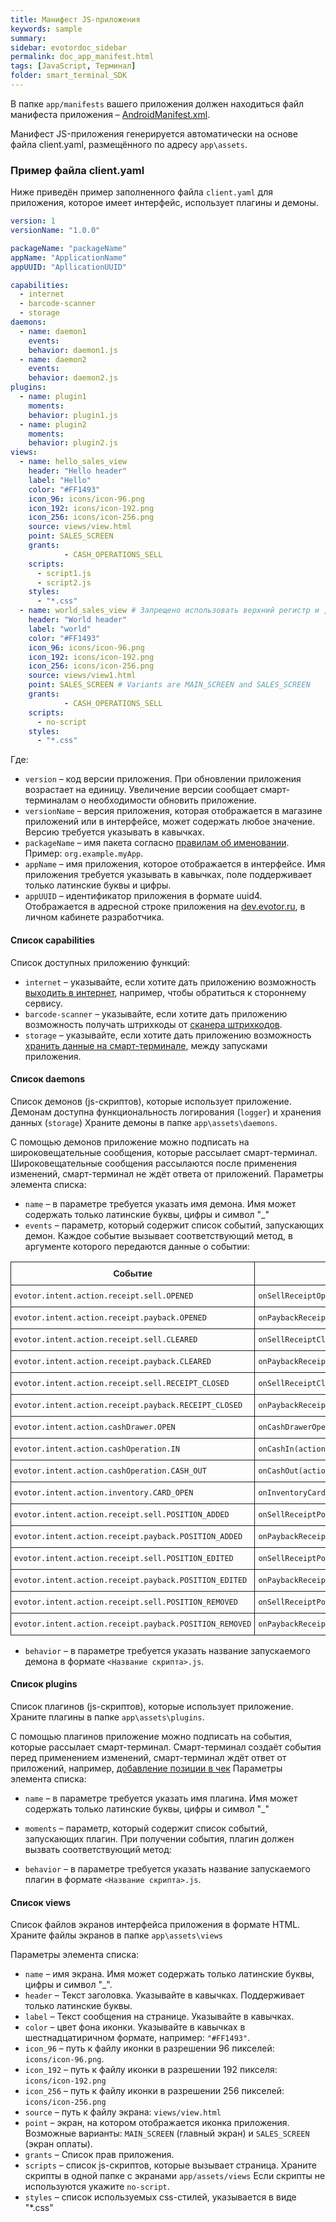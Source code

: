 ```yaml
---
title: Манифест JS-приложения
keywords: sample
summary:
sidebar: evotordoc_sidebar
permalink: doc_app_manifest.html
tags: [JavaScript, Терминал]
folder: smart_terminal_SDK
---
```


В папке `app/manifests` вашего приложения должен находиться файл манифеста приложения – [AndroidManifest.xml](https://developer.android.com/guide/topics/manifest/manifest-intro.html?hl=ru).

Манифест JS-приложения генерируется автоматически на основе файла client.yaml, размещённого по адресу `app\assets`.


### Пример файла client.yaml

Ниже приведён пример заполненного файла `client.yaml` для приложения, которое имеет интерфейс, использует плагины и демоны.

```yaml
version: 1
versionName: "1.0.0"

packageName: "packageName"
appName: "ApplicationName"
appUUID: "ApllicationUUID"

capabilities:
  - internet
  - barcode-scanner
  - storage
daemons:
  - name: daemon1
    events:
    behavior: daemon1.js
  - name: daemon2
    events:
    behavior: daemon2.js
plugins:
  - name: plugin1
    moments:
    behavior: plugin1.js
  - name: plugin2
    moments:
    behavior: plugin2.js
views:
  - name: hello_sales_view
    header: "Hello header"
    label: "Hello"
    color: "#FF1493"
    icon_96: icons/icon-96.png
    icon_192: icons/icon-192.png
    icon_256: icons/icon-256.png
    source: views/view.html
    point: SALES_SCREEN
    grants:
            - CASH_OPERATIONS_SELL
    scripts:
      - script1.js
      - script2.js
    styles:
      - "*.css"
  - name: world_sales_view # Запрещено использовать верхний регистр и ,-*&^%$# и т.д
    header: "World header"
    label: "world"
    color: "#FF1493"
    icon_96: icons/icon-96.png
    icon_192: icons/icon-192.png
    icon_256: icons/icon-256.png
    source: views/view1.html
    point: SALES_SCREEN # Variants are MAIN_SCREEN and SALES_SCREEN
    grants:
            - CASH_OPERATIONS_SELL
    scripts:
      - no-script
    styles:
      - "*.css"
```

Где:

* `version` – код версии приложения. При обновлении приложения возрастает на единицу. Увеличение версии сообщает смарт-терминалам о необходимости обновить приложение.
* `versionName` – версия приложения, которая отображается в магазине приложений или в интерфейсе, может содержать любое значение. Версию требуется указывать в кавычках.
* `packageName` – имя пакета согласно [правилам об именовании](https://docs.oracle.com/javase/tutorial/java/package/namingpkgs.html). Пример: `org.example.myApp`.
* `appName` – имя приложения, которое отображается в интерфейсе. Имя приложения требуется указывать в кавычках, поле поддерживает только латинские буквы и цифры.
* `appUUID` – идентификатор приложения в формате uuid4. Отображается  в адресной строке приложения на [dev.evotor.ru](https://dev.evotor.ru), в личном кабинете разработчика.

#### Список capabilities
Список доступных приложению функций:

* `internet` – указывайте, если хотите дать приложению возможность [выходить в интернет](./doc_cloud_proxy.html), например, чтобы обратиться к стороннему сервису.
* `barcode-scanner` – указывайте, если хотите дать приложению возможность получать штрихкоды от [сканера штрихкодов](./doc_barcode_scanner.html).
* `storage` – указывайте, если хотите дать приложению возможность [хранить данные на смарт-терминале](./doc_storage_api.html), между запусками приложения.

#### Список daemons

Список демонов (js-скриптов), которые использует приложение. Демонам доступна функциональность логирования (`logger`) и хранения данных (`storage`) Храните демоны в папке `app\assets\daemons`.

С помощью демонов приложение можно подписать на широковещательные сообщения, которые рассылает смарт-терминал. Широковещательные сообщения рассылаются после применения изменений, смарт-терминал не ждёт ответа от приложений.
Параметры элемента списка:

* `name` – в параметре требуется указать имя демона. Имя может содержать только латинские буквы, цифры и символ "\_"
* `events` – параметр, который содержит список событий, запускающих демон. Каждое событие вызывает соответствующий метод, в аргументе которого передаются данные о событии:

<style type="text/css">
.tg  {border-collapse:collapse;border-spacing:0;}
.tg td{font-family:Arial, sans-serif;font-size:14px;padding:10px 5px;border-style:solid;border-width:1px;overflow:hidden;word-break:normal;}
.tg th{font-family:Arial, sans-serif;font-size:14px;font-weight:normal;padding:10px 5px;border-style:solid;border-width:1px;overflow:hidden;word-break:normal;}
.tg .tg-e3zv{font-weight:bold}
.tg .tg-yw4l{vertical-align:top}
@media screen and (max-width: 767px) {.tg {width: auto !important;}.tg col {width: auto !important;}.tg-wrap {overflow-x: auto;-webkit-overflow-scrolling: touch;}}</style>
<div class="tg-wrap"><table class="tg">
  <tr>
    <th class="tg-e3zv">Событие</th>
    <th class="tg-e3zv">Метод</th>
  </tr>
  <tr>
    <td class="tg-031e"><code>evotor.intent.action.receipt.sell.OPENED</code></td>
    <td class="tg-031e"><code>onSellReceiptOpened(actionData)</code></td>
  </tr>
  <tr>
    <td class="tg-031e"><code>evotor.intent.action.receipt.payback.OPENED</code></td>
    <td class="tg-031e"><code>onPaybackReceiptOpened(actionData)</code></td>
  </tr>
  <tr>
    <td class="tg-031e"><code>evotor.intent.action.receipt.sell.CLEARED</code></td>
    <td class="tg-031e"><code>onSellReceiptCleared(actionData)</code></td>
  </tr>
  <tr>
    <td class="tg-031e"><code>evotor.intent.action.receipt.payback.CLEARED</code></td>
    <td class="tg-031e"><code>onPaybackReceiptCleared(actionData)</code></td>
  </tr>
  <tr>
    <td class="tg-yw4l"><code>evotor.intent.action.receipt.sell.RECEIPT_CLOSED</code></td>
    <td class="tg-yw4l"><code>onSellReceiptClosed(actionData)</code></td>
  </tr>
  <tr>
    <td class="tg-031e"><code>evotor.intent.action.receipt.payback.RECEIPT_CLOSED</code></td>
    <td class="tg-031e"><code>onPaybackReceiptClosed(actionData)</code></td>
  </tr>
  <tr>
    <td class="tg-031e"><code>evotor.intent.action.cashDrawer.OPEN</code></td>
    <td class="tg-031e"><code>onCashDrawerOpened(actionData)</code></td>
  </tr>
  <tr>
    <td class="tg-yw4l"><code>evotor.intent.action.cashOperation.IN</code></td>
    <td class="tg-yw4l"><code>onCashIn(actionData)</code></td>
  </tr>
  <tr>
    <td class="tg-yw4l"><code>evotor.intent.action.cashOperation.CASH_OUT</code></td>
    <td class="tg-yw4l"><code>onCashOut(actionData)</code></td>
  </tr>
  <tr>
    <td class="tg-yw4l"><code>evotor.intent.action.inventory.CARD_OPEN</code></td>
    <td class="tg-yw4l"><code>onInventoryCardOpened(actionData)</code></td>
  </tr>
  <tr>
    <td class="tg-yw4l"><code>evotor.intent.action.receipt.sell.POSITION_ADDED</code></td>
    <td class="tg-yw4l"><code>onSellReceiptPositionAdded(actionData)</code></td>
  </tr>
  <tr>
    <td class="tg-yw4l"><code>evotor.intent.action.receipt.payback.POSITION_ADDED</code></td>
    <td class="tg-yw4l"><code>onPaybackReceiptPositionAdded(actionData)</code></td>
  </tr>
  <tr>
    <td class="tg-yw4l"><code>evotor.intent.action.receipt.sell.POSITION_EDITED</code></td>
    <td class="tg-yw4l"><code>onSellReceiptPositionEdited(actionData)</code></td>
  </tr>
  <tr>
    <td class="tg-yw4l"><code>evotor.intent.action.receipt.payback.POSITION_EDITED</code></td>
    <td class="tg-yw4l"><code>onPaybackReceiptPositionEdited(actionData)</code></td>
  </tr>
  <tr>
    <td class="tg-yw4l"><code>evotor.intent.action.receipt.sell.POSITION_REMOVED</code></td>
    <td class="tg-yw4l"><code>onSellReceiptPositionRemoved(actionData)</code></td>
  </tr>
  <tr>
    <td class="tg-yw4l"><code>evotor.intent.action.receipt.payback.POSITION_REMOVED</code></td>
    <td class="tg-yw4l"><code>onPaybackReceiptPositionRemoved(actionData)</code></td>
  </tr>
</table></div>

* `behavior` – в параметре требуется указать название запускаемого демона в формате `<Название скрипта>.js`.

#### Список plugins

Список плагинов (js-скриптов), которые использует приложение. Храните плагины в папке `app\assets\plugins`.

С помощью плагинов приложение можно подписать на события, которые рассылает смарт-терминал. Смарт-терминал создаёт события перед применением изменений, смарт-терминал ждёт ответ от приложений, например, [добавление позиции в чек](./doc_receipt_interactions.html)
Параметры элемента списка:

* `name` – в параметре требуется указать имя плагина. Имя может содержать только латинские буквы, цифры и символ "\_"
* `moments` – параметр, который содержит список событий, запускающих плагин. При получении события, плагин должен вызвать соответствующий метод:


* `behavior` – в параметре требуется указать название запускаемого плагин в формате `<Название скрипта>.js`.

#### Список views

Список файлов экранов интерфейса приложения в формате HTML. Храните файлы экранов в папке `app\assets\views`

Параметры элемента списка:

* `name` – имя экрана. Имя может содержать только латинские буквы, цифры и символ "\_".
* `header` – Текст заголовка. Указывайте в кавычках. Поддерживает только латинские буквы.
* `label` – Текст сообщения на странице. Указывайте в кавычках.
* `color` – цвет фона иконки. Указывайте в кавычках в шестнадцатиричном формате, например: `"#FF1493"`.
* `icon_96` – путь к файлу иконки в разрешении 96 пикселей: `icons/icon-96.png`.
* `icon_192` – путь к файлу иконки в разрешении 192 пикселя: `icons/icon-192.png`
* `icon_256` – путь к файлу иконки в разрешении 256 пикселей: `icons/icon-256.png`
* `source` – путь к файлу экрана: `views/view.html`
* `point` – экран, на котором отображается иконка приложения. Возможные варианты: `MAIN_SCREEN` (главный экран) и `SALES_SCREEN` (экран оплаты).
* `grants` – Список прав приложения.
* `scripts` – список js-скриптов, которые вызывает страница. Храните скрипты в одной папке с экранами `app/assets/views` Если скрипты не используются укажите `no-script`.
* `styles` – список используемых css-стилей, указывается в виде "\*.css"

<!-- {% include note.html content="Скрипты плагинов и демонов запускаются во внутренней среде выполнения JavaScript, которая не содержит возможностей использования веб-технологий, например, разбор DOM, поддержку HTTP, чтение файлов или расширения HTML5." %} -->
